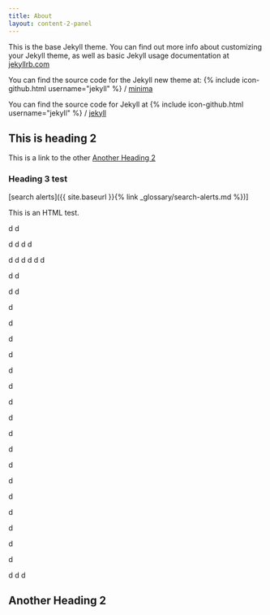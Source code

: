 ```yaml
---
title: About
layout: content-2-panel
---
```


This is the base Jekyll theme. You can find out more info about customizing your Jekyll theme, as well as basic Jekyll usage documentation at [jekyllrb.com](https://jekyllrb.com/)

You can find the source code for the Jekyll new theme at:
{% include icon-github.html username="jekyll" %} /
[minima](https://github.com/jekyll/minima)

You can find the source code for Jekyll at
{% include icon-github.html username="jekyll" %} /
[jekyll](https://github.com/jekyll/jekyll)




## This is heading 2

This is a link to the other [Another Heading 2](#another-heading-2)

### Heading 3 test <a name="H3Test"></a>

[search alerts]({{ site.baseurl }}{% link _glossary/search-alerts.md %})]

<div class="note">
    This is an HTML test. 
</div>

d
d

d
d
d
d

d
d
d
d
d
d

d
d

d
d

d

d

d

d

d


d

d

d


d

d

d

d

d



d

d



d

d


d
d
d


## Another Heading 2 